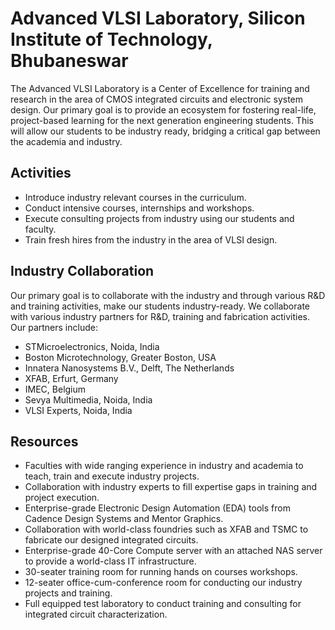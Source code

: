 # Advanced VLSI Laboratory, Silicon Institute of Technology, Bhubaneswar 

The Advanced VLSI Laboratory is a Center of Excellence for training and research in the area of CMOS integrated circuits and electronic system design. Our primary goal is to provide an ecosystem for fostering real-life, project-based learning for the next generation engineering students. This will allow our students to be industry ready, bridging a critical gap between the academia and industry.

## Activities
- Introduce industry relevant courses in the curriculum.
- Conduct intensive courses, internships and workshops.
- Execute consulting projects from industry using our students and faculty.
- Train fresh hires from the industry in the area of VLSI design.

## Industry Collaboration
Our primary goal is to collaborate with the industry and through various R&D and training activities, make our students industry-ready. We collaborate with various industry partners for R&D, training and fabrication activities. Our partners include:
- STMicroelectronics, Noida, India
- Boston Microtechnology, Greater Boston, USA
- Innatera Nanosystems B.V., Delft, The Netherlands
- XFAB, Erfurt, Germany
- IMEC, Belgium
- Sevya Multimedia, Noida, India
- VLSI Experts, Noida, India

## Resources
- Faculties with wide ranging experience in industry and academia to teach, train and execute industry projects.
- Collaboration with industry experts to fill expertise gaps in training and project execution.
- Enterprise-grade Electronic Design Automation (EDA) tools from Cadence Design Systems and Mentor Graphics.
- Collaboration with world-class foundries such as XFAB and TSMC to fabricate our designed integrated circuits.
- Enterprise-grade 40-Core Compute server with an attached NAS server to provide a world-class IT infrastructure.
- 30-seater training room for running hands on courses workshops.
- 12-seater office-cum-conference room for conducting our industry projects and training.
- Full equipped test laboratory to conduct training and consulting for integrated circuit characterization.

